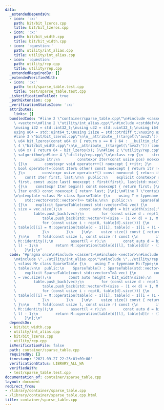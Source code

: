 ```yaml
---
data:
  _extendedDependsOn:
  - icon: ':x:'
    path: bit/bit_lzeros.cpp
    title: bit/bit_lzeros.cpp
  - icon: ':x:'
    path: bit/bit_width.cpp
    title: bit/bit_width.cpp
  - icon: ':question:'
    path: utility/int_alias.cpp
    title: utility/int_alias.cpp
  - icon: ':question:'
    path: utility/rep.cpp
    title: utility/rep.cpp
  _extendedRequiredBy: []
  _extendedVerifiedWith:
  - icon: ':x:'
    path: test/sparse_table.test.cpp
    title: test/sparse_table.test.cpp
  _isVerificationFailed: true
  _pathExtension: cpp
  _verificationStatusIcon: ':x:'
  attributes:
    links: []
  bundledCode: "#line 2 \"container/sparse_table.cpp\"\n#include <cassert>\n#include\
    \ <vector>\n#line 2 \"utility/int_alias.cpp\"\n#include <cstddef>\n#include <cstdint>\n\
    \nusing i32 = std::int32_t;\nusing u32 = std::uint32_t;\nusing i64 = std::int64_t;\n\
    using u64 = std::uint64_t;\nusing isize = std::ptrdiff_t;\nusing usize = std::size_t;\n\
    #line 3 \"bit/bit_lzeros.cpp\"\n\n__attribute__((target(\"avx2\"))) constexpr\
    \ u64 bit_lzeros(const u64 x) { return x == 0 ? 64 : __builtin_clzll(x); }\n#line\
    \ 4 \"bit/bit_width.cpp\"\n\n__attribute__((target(\"avx2\"))) constexpr u64 bit_width(const\
    \ u64 x) { return 64 - bit_lzeros(x); }\n#line 2 \"utility/rep.cpp\"\n#include\
    \ <algorithm>\n#line 4 \"utility/rep.cpp\"\n\nclass rep {\n    struct Iter {\n\
    \        usize itr;\n        constexpr Iter(const usize pos) noexcept : itr(pos)\
    \ {}\n        constexpr void operator++() noexcept { ++itr; }\n        constexpr\
    \ bool operator!=(const Iter& other) const noexcept { return itr != other.itr;\
    \ }\n        constexpr usize operator*() const noexcept { return itr; }\n    };\n\
    \    const Iter first, last;\n\n  public:\n    explicit constexpr rep(const usize\
    \ first, const usize last) noexcept : first(first), last(std::max(first, last))\
    \ {}\n    constexpr Iter begin() const noexcept { return first; }\n    constexpr\
    \ Iter end() const noexcept { return last; }\n};\n#line 7 \"container/sparse_table.cpp\"\
    \n\ntemplate <class M> class SparseTable {\n    using T = typename M::Type;\n\
    \    std::vector<std::vector<T>> table;\n\n  public:\n    SparseTable() : SparseTable(std::vector<T>())\
    \ {}\n    explicit SparseTable(const std::vector<T>& vec) {\n        const auto\
    \ size = vec.size();\n        const auto height = bit_width(size);\n        table.reserve(height);\n\
    \        table.push_back(vec);\n        for (const usize d : rep(1, height)) {\n\
    \            table.push_back(std::vector<T>(size - (1 << d) + 1, M::identity()));\n\
    \            for (const usize i : rep(0, table[d].size())) {\n               \
    \ table[d][i] = M::operation(table[d - 1][i], table[d - 1][i + (1 << (d - 1))]);\n\
    \            }\n        }\n    }\n\n    usize size() const { return table[0].size();\
    \ }\n\n    T fold(const usize l, const usize r) const {\n        if (l == r) return\
    \ M::identity();\n        assert(l < r);\n        const auto d = bit_width(r -\
    \ l) - 1;\n        return M::operation(table[d][l], table[d][r - (1 << d)]);\n\
    \    }\n};\n"
  code: "#pragma once\n#include <cassert>\n#include <vector>\n#include \"../bit/bit_width.cpp\"\
    \n#include \"../utility/int_alias.cpp\"\n#include \"../utility/rep.cpp\"\n\ntemplate\
    \ <class M> class SparseTable {\n    using T = typename M::Type;\n    std::vector<std::vector<T>>\
    \ table;\n\n  public:\n    SparseTable() : SparseTable(std::vector<T>()) {}\n\
    \    explicit SparseTable(const std::vector<T>& vec) {\n        const auto size\
    \ = vec.size();\n        const auto height = bit_width(size);\n        table.reserve(height);\n\
    \        table.push_back(vec);\n        for (const usize d : rep(1, height)) {\n\
    \            table.push_back(std::vector<T>(size - (1 << d) + 1, M::identity()));\n\
    \            for (const usize i : rep(0, table[d].size())) {\n               \
    \ table[d][i] = M::operation(table[d - 1][i], table[d - 1][i + (1 << (d - 1))]);\n\
    \            }\n        }\n    }\n\n    usize size() const { return table[0].size();\
    \ }\n\n    T fold(const usize l, const usize r) const {\n        if (l == r) return\
    \ M::identity();\n        assert(l < r);\n        const auto d = bit_width(r -\
    \ l) - 1;\n        return M::operation(table[d][l], table[d][r - (1 << d)]);\n\
    \    }\n};\n"
  dependsOn:
  - bit/bit_width.cpp
  - utility/int_alias.cpp
  - bit/bit_lzeros.cpp
  - utility/rep.cpp
  isVerificationFile: false
  path: container/sparse_table.cpp
  requiredBy: []
  timestamp: '2021-09-27 22:23:01+09:00'
  verificationStatus: LIBRARY_ALL_WA
  verifiedWith:
  - test/sparse_table.test.cpp
documentation_of: container/sparse_table.cpp
layout: document
redirect_from:
- /library/container/sparse_table.cpp
- /library/container/sparse_table.cpp.html
title: container/sparse_table.cpp
---
```

